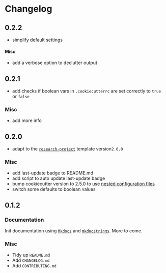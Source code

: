 # Changelog

## 0.2.2

* simplify default settings

#### Misc

* add a verbose option to declutter output

## 0.2.1

* add checks if boolean vars in `.cookiecutterrc` are set correctly to `true` or `false`

### Misc
* add more info

## 0.2.0
* adapt to the [`research-project`](https://github.com/SHEscher/research-project) template version`2.0.0`

### Misc
* add last-update badge to README.md
* add script to auto update last-update badge
* bump cookiecutter version to 2.5.0 to use [nested configuration files](https://cookiecutter.readthedocs.io/en/stable/advanced/nested_config_files.html#nested-configuration-files)
* switch some defaults to boolean values

## 0.1.2

### Documentation

Init documentation using [`Mkdocs`](https://www.mkdocs.org) and [`mkdocstrings`](https://mkdocstrings.github.io).
More to come.

### Misc

* Tidy up `README.md`
* Add `CHANGELOG.md`
* Add `CONTRIBUTING.md`
